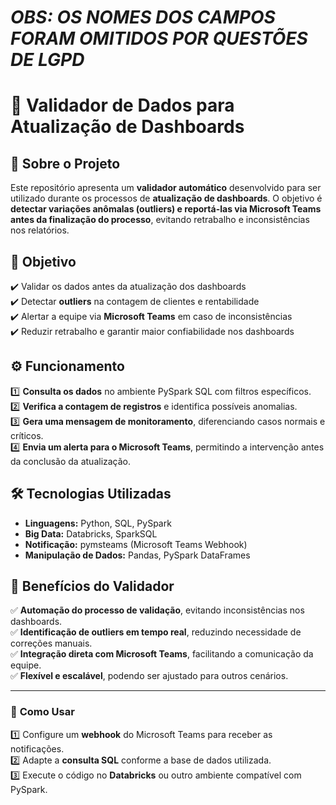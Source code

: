 # *OBS: OS NOMES DOS CAMPOS FORAM OMITIDOS POR QUESTÕES DE LGPD*

# **🚀 Validador de Dados para Atualização de Dashboards**  

## 📌 **Sobre o Projeto**  
Este repositório apresenta um **validador automático** desenvolvido para ser utilizado durante os processos de **atualização de dashboards**. O objetivo é **detectar variações anômalas (outliers) e reportá-las via Microsoft Teams antes da finalização do processo**, evitando retrabalho e inconsistências nos relatórios.

## 🎯 **Objetivo**  
✔️ Validar os dados antes da atualização dos dashboards  
✔️ Detectar **outliers** na contagem de clientes e rentabilidade  
✔️ Alertar a equipe via **Microsoft Teams** em caso de inconsistências  
✔️ Reduzir retrabalho e garantir maior confiabilidade nos dashboards  

## ⚙️ **Funcionamento**  
1️⃣ **Consulta os dados** no ambiente PySpark SQL com filtros específicos.  
2️⃣ **Verifica a contagem de registros** e identifica possíveis anomalias.  
3️⃣ **Gera uma mensagem de monitoramento**, diferenciando casos normais e críticos.  
4️⃣ **Envia um alerta para o Microsoft Teams**, permitindo a intervenção antes da conclusão da atualização.  

## 🛠 **Tecnologias Utilizadas**  
- **Linguagens:** Python, SQL, PySpark  
- **Big Data:** Databricks, SparkSQL  
- **Notificação:** pymsteams (Microsoft Teams Webhook)  
- **Manipulação de Dados:** Pandas, PySpark DataFrames

## 📌 **Benefícios do Validador**  
✅ **Automação do processo de validação**, evitando inconsistências nos dashboards.  
✅ **Identificação de outliers em tempo real**, reduzindo necessidade de correções manuais.  
✅ **Integração direta com Microsoft Teams**, facilitando a comunicação da equipe.  
✅ **Flexível e escalável**, podendo ser ajustado para outros cenários.  

---

### 🚀 **Como Usar**  
1️⃣ Configure um **webhook** do Microsoft Teams para receber as notificações.  
2️⃣ Adapte a **consulta SQL** conforme a base de dados utilizada.  
3️⃣ Execute o código no **Databricks** ou outro ambiente compatível com PySpark. 
